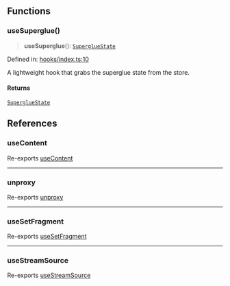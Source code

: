 ## Functions

<a id="usesuperglue"></a>

### useSuperglue()

> **useSuperglue**(): [`SuperglueState`](types.md#supergluestate)

Defined in: [hooks/index.ts:10](https://github.com/thoughtbot/superglue/blob/46e766e2cea01dff2e2730d3b74a6719c2b2fe9f/superglue/lib/hooks/index.ts#L10)

A lightweight hook that grabs the superglue state from the store.

#### Returns

[`SuperglueState`](types.md#supergluestate)

## References

<a id="usecontent"></a>

### useContent

Re-exports [useContent](hooks.useContent.md#usecontent)

***

<a id="unproxy"></a>

### unproxy

Re-exports [unproxy](hooks.useContent.md#unproxy)

***

<a id="usesetfragment"></a>

### useSetFragment

Re-exports [useSetFragment](index.md#usesetfragment)

***

<a id="usestreamsource"></a>

### useStreamSource

Re-exports [useStreamSource](index.md#usestreamsource)
